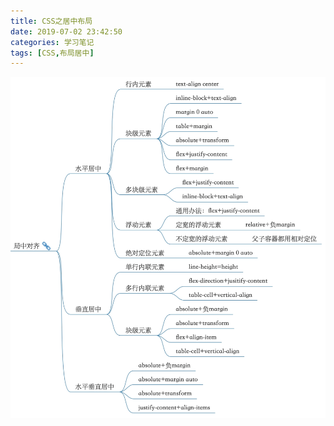 ```yaml
---
title: CSS之居中布局
date: 2019-07-02 23:42:50
categories: 学习笔记    
tags: [CSS,布局居中]
---
```

![居中布局](./CSS之居中布局/居中布局.png)